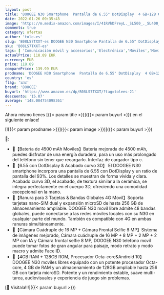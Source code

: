 ```yaml
---
layout: post
title: 'DOOGEE N30 Smartphone  Pantalla de 6.55" DotDisplay  4 GB+128 GB  4G Moviles Libres Cámara Cuádruple de 16 MP  8MP Frontal Cámara  Procesador Octa-Core  4500 mAh  Android 10 Telefono Movil  Negro'
date: 2022-01-26 09:35:43
image: 'https://m.media-amazon.com/images/I/41RVhDFreyL._SL500_._SL400_.jpg'
comments: true
category: ofertas
author: 'tole.es'
slug: 'B08LS7TXXT-es DOOGEE N30 Smartphone Pantalla de 6.55" DotDisplay 4...'
sku: 'B08LS7TXXT-es'
tags: [ 'Comunicación móvil y accesorios','Electrónica','Móviles','Móviles y smartphones libres','android','doogee', ]
actualPrice: 118.89 EUR
currency: EUR
price: 118.89
comparePrice: 139.99 EUR
prodname: 'DOOGEE N30 Smartphone  Pantalla de 6.55" DotDisplay  4 GB+128 GB  4G Moviles Libres Cámara Cuádruple de 16 MP  8MP Frontal Cámara  Procesador Octa-Core  4500 mAh  Android 10 Telefono Movil  Negro'
country: 'es'
flag: '🇪🇸'
brand: 'DOOGEE'
buyurl: 'https://www.amazon.es/dp/B08LS7TXXT/?tag=tolees-21'
descuento: '15.07'
average: '148.004754098361'
---
```


Ahora mismo tienes [{{< param title >}}]({{< param buyurl >}}) en el siguiente enlace!

[![{{< param prodname >}}]({{< param image >}})]({{< param buyurl >}})

🔎:

- 🌈【Batería de 4500 mAh Moviles】Batería mejorada de 4500 mAh, puedes disfrutar de una energía duradera, para un uso más prolongado del teléfono sin tener que recargarlo. Interfaz de cargador tipo c.
- 🌈【6.55 con DotDisplay & Acabado curvo 3D】 El DOOGEE N30 smartphone incorpora una pantalla de 6.55 con DotDisplay y un ratio de pantalla del 93%. Los detalles se muestran de forma vívida y clara. Acabado curvo 3D, el acabado, de textura similar a la cerámica, se integra perfectamente en el cuerpo 3D, ofreciendo una comodidad excepcional en la mano.
- 🌈【Ranura para 3 Tarjetas & Bandas Globales 4G Movil】Soporta tarjetas nano-SIM dual y expansión microSD de hasta 256 GB de almacenamiento ampliable. DOOGEE N30 movil libre admite 48 bandas globales, puede conectarse a las redes móviles locales con su N30 en cualquier parte del mundo. También es compatible con 4G en ambas ranuras simultáneamente.
- 🌈【Cámara Cuádruple de 16 MP + Cámara Frontal Selfie 8 MP】Sistema de imágenes mejorado, Cámara cuádruple de 16 MP + 8 MP + 2 MP + 2 MP con IA y Cámara frontal selfie 8 MP, DOOGEE N30 telefono movil puede tomar fotos de gran angular para paisaje, modo retrato y modo macro y admite Face ID.
- 🌈【4GB RAM + 128GB ROM, Procesador Octa-core&Android 10】 DOOGEE N30 moviles libres equipado con un potente procesador Octa-core, 4 GB de RAM y un almacenamiento de 128GB ampliable hasta 256 GB con tarjeta microSD. Potente y un rendimiento estable, suave multi-tarea, audiovisuales y experiencia de juego sin problemas.

[🛒 Visítala!!!]({{< param buyurl >}})
